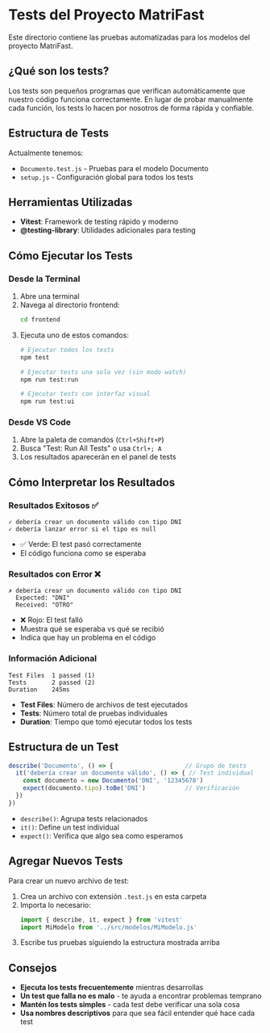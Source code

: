 # Tests del Proyecto MatriFast

Este directorio contiene las pruebas automatizadas para los modelos del proyecto MatriFast.

## ¿Qué son los tests?

Los tests son pequeños programas que verifican automáticamente que nuestro código funciona correctamente. En lugar de probar manualmente cada función, los tests lo hacen por nosotros de forma rápida y confiable.

## Estructura de Tests

Actualmente tenemos:
- `Documento.test.js` - Pruebas para el modelo Documento
- `setup.js` - Configuración global para todos los tests

## Herramientas Utilizadas

- **Vitest**: Framework de testing rápido y moderno
- **@testing-library**: Utilidades adicionales para testing

## Cómo Ejecutar los Tests

### Desde la Terminal

1. Abre una terminal
2. Navega al directorio frontend:
   ```bash
   cd frontend
   ```
3. Ejecuta uno de estos comandos:
   ```bash
   # Ejecutar todos los tests
   npm test

   # Ejecutar tests una sola vez (sin modo watch)
   npm run test:run

   # Ejecutar tests con interfaz visual
   npm run test:ui
   ```

### Desde VS Code

1. Abre la paleta de comandos (`Ctrl+Shift+P`)
2. Busca "Test: Run All Tests" o usa `Ctrl+; A`
3. Los resultados aparecerán en el panel de tests

## Cómo Interpretar los Resultados

### Resultados Exitosos ✅
```
✓ debería crear un documento válido con tipo DNI
✓ debería lanzar error si el tipo es null
```
- ✅ Verde: El test pasó correctamente
- El código funciona como se esperaba

### Resultados con Error ❌
```
✗ debería crear un documento válido con tipo DNI
  Expected: "DNI"
  Received: "OTRO"
```
- ❌ Rojo: El test falló
- Muestra qué se esperaba vs qué se recibió
- Indica que hay un problema en el código

### Información Adicional
```
Test Files  1 passed (1)
Tests       2 passed (2)
Duration    245ms
```
- **Test Files**: Número de archivos de test ejecutados
- **Tests**: Número total de pruebas individuales
- **Duration**: Tiempo que tomó ejecutar todos los tests

## Estructura de un Test

```javascript
describe('Documento', () => {                    // Grupo de tests
  it('debería crear un documento válido', () => { // Test individual
    const documento = new Documento('DNI', '12345678')
    expect(documento.tipo).toBe('DNI')           // Verificación
  })
})
```

- `describe()`: Agrupa tests relacionados
- `it()`: Define un test individual
- `expect()`: Verifica que algo sea como esperamos

## Agregar Nuevos Tests

Para crear un nuevo archivo de test:

1. Crea un archivo con extensión `.test.js` en esta carpeta
2. Importa lo necesario:
   ```javascript
   import { describe, it, expect } from 'vitest'
   import MiModelo from '../src/modelos/MiModelo.js'
   ```
3. Escribe tus pruebas siguiendo la estructura mostrada arriba

## Consejos

- **Ejecuta los tests frecuentemente** mientras desarrollas
- **Un test que falla no es malo** - te ayuda a encontrar problemas temprano
- **Mantén los tests simples** - cada test debe verificar una sola cosa
- **Usa nombres descriptivos** para que sea fácil entender qué hace cada test
